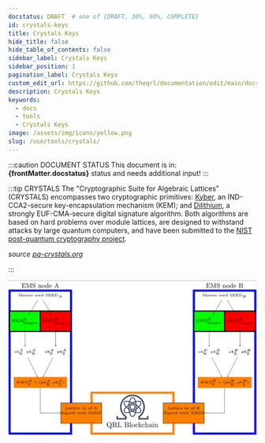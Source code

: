 ```yaml
---
docstatus: DRAFT  # one of {DRAFT, 30%, 90%, COMPLETE}
id: crystals-keys
title: Crystals Keys
hide_title: false
hide_table_of_contents: false
sidebar_label: Crystals Keys
sidebar_position: 1
pagination_label: Crystals Keys
custom_edit_url: https://github.com/theqrl/documentation/edit/main/docs/Use/Tools/crystals/_crystals-keys.md
description: Crystals Keys
keywords:
  - docs
  - tools
  - Crystals Keys
image: /assets/img/icons/yellow.png
slug: /use/tools/crystals/
---
```



:::caution DOCUMENT STATUS 
<span>This document is in: <b>{frontMatter.docstatus}</b> status and needs additional input!</span>
:::


:::tip CRYSTALS
The "Cryptographic Suite for Algebraic Lattices" (CRYSTALS) encompasses two cryptographic primitives: [Kyber](https://pq-crystals.org/kyber/index.shtml), an IND-CCA2-secure key-encapsulation mechanism (KEM); and [Dilithium](https://pq-crystals.org/dilithium/index.shtml), a strongly EUF-CMA-secure digital signature algorithm. Both algorithms are based on hard problems over module lattices, are designed to withstand attacks by large quantum computers, and have been submitted to the [NIST post-quantum cryptography project](https://csrc.nist.gov/Projects/Post-Quantum-Cryptography).

*source [pq-crystals.org](https://pq-crystals.org)*

:::


![public crystals key upload](./img/crystalsKeysUpload.png)